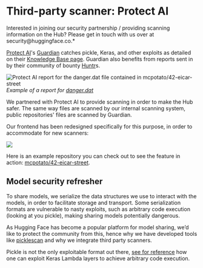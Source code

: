 # Third-party scanner: Protect AI

<Tip>
Interested in joining our security partnership / providing scanning information on the Hub? Please get in touch with us over at security@huggingface.co.*
</Tip>

[Protect AI](https://protectai.com/)'s [Guardian](https://protectai.com/guardian) catches pickle, Keras, and other exploits as detailed on their [Knowledge Base page](https://protectai.com/insights/knowledge-base/). Guardian also benefits from reports sent in by their community of bounty [Huntr](https://huntr.com/)s.

![Protect AI report for the danger.dat file contained in mcpotato/42-eicar-street](https://huggingface.co/datasets/huggingface/documentation-images/resolve/main/hub/protect-ai-report.png)
*Example of a report for [danger.dat](https://huggingface.co/mcpotato/42-eicar-street/blob/main/danger.dat)*

We partnered with Protect AI to provide scanning in order to make the Hub safer. The same way files are scanned by our internal scanning system, public repositories' files are scanned by Guardian.

Our frontend has been redesigned specifically for this purpose, in order to accommodate for new scanners:

<img class="block" src="https://huggingface.co/datasets/huggingface/documentation-images/resolve/main/hub/third-party-scans-list.png"/>

Here is an example repository you can check out to see the feature in action: [mcpotato/42-eicar-street](https://huggingface.co/mcpotato/42-eicar-street).

## Model security refresher

To share models, we serialize the data structures we use to interact with the models, in order to facilitate storage and transport. Some serialization formats are vulnerable to nasty exploits, such as arbitrary code execution (looking at you pickle), making sharing models potentially dangerous.

As Hugging Face has become a popular platform for model sharing, we’d like to protect the community from this, hence why we have developed tools like [picklescan](https://github.com/mmaitre314/picklescan) and why we integrate third party scanners.

Pickle is not the only exploitable format out there, [see for reference](https://github.com/Azure/counterfit/wiki/Abusing-ML-model-file-formats-to-create-malware-on-AI-systems:-A-proof-of-concept) how one can exploit Keras Lambda layers to achieve arbitrary code execution.

